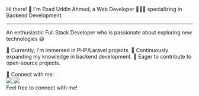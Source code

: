 
Hi there! 👋
I'm Ebad Uddin Ahmed, a Web Developer 👨🏻‍💻 specializing in Backend Development.
<hr style="height: 1px;">

An enthusiastic Full Stack Developer who is passionate about exploring new technologies 😃

🔭 Currently, I'm immersed in PHP/Laravel projects.
🌱 Continuously expanding my knowledge in backend development.
💫 Eager to contribute to open-source projects.

🤝 Connect with me:
<br />
<a href="https://www.linkedin.com/in/ebad-uddin-ahmed-3035241a0/">
<img src="https://img.shields.io/badge/linkedin%20-%230077B5.svg?&style=for-the-badge&logo=linkedin&logoColor=white"/>
</a>
<a href="https://www.youtube.com/channel/Techtutorials29">
<img src="https://img.shields.io/badge/YouTube%20-%23FF0000.svg?&style=for-the-badge&logo=youtube&logoColor=white"/>
</a>
<br />
Feel free to connect with me!
